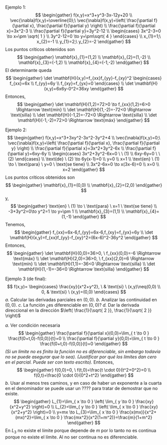 Ejemplo 1:
$$
\begin{gather}
f(x,y)=x^3+y^3-3x-12y+20 \\
\vec{\nabla}f(x,y)=\overline{0};\ \vec{\nabla}f(x,y)=\left( \frac{\partial f}{\partial x}, \frac{\partial f}{\partial y} \right) \\
\frac{\partial f}{\partial x}=3x^2-3 \\
\frac{\partial f}{\partial y}=3y^2-12 \\
\begin{cases}
3x^2-3=0 \to x=\pm \sqrt{ 1 } \\
3y^2-12=0 \to y=\pm\sqrt{ 4 }
\end{cases} \\
x_{1}=1;\ x_{2}=-1 \\
y_{1}=2;\ y_{2}=-2
\end{gather}
$$
Los puntos críticos obtenidos son
$$
\begin{gather}
\mathbf{x}_{1}=(1,2) \\
\mathbf{x}_{2}=(1,-2) \\
\mathbf{x}_{3}=(-1,2) \\
\mathbf{x}_{4}=(-1,-2)
\end{gather}
$$
El determinante queda
$$
\begin{gather}
\det \mathbf{H}(x,y)=f_{xx}f_{yy}-f_{xy}^2
\begin{cases}
f_{xx}=6x \\
f_{yy}=6y \\
f_{xy}=f_{yx}=0
\end{cases} \\
\det \mathbf{H}(x,y)=6x6y-0^2=36xy
\end{gather}
$$
Entonces,
$$
\begin{gather}
\det \mathbf{H}(1,2)=72>0 \to f_{xx}(1,2)=6>0 \Rightarrow \text{mín} \\
\det \mathbf{H}(1,-2)=-72<0 \Rightarrow \text{silla} \\
\det \mathbf{H}(-1,2)=-72<0 \Rightarrow \text{silla} \\
\det \mathbf{H}(-1,-2)=72>0 \Rightarrow \text{máx}
\end{gather}
$$

Ejemplo 2:
$$
\begin{gather}
f(x,y)=x^3+3xy^2-3x^2-3y^2+4 \\
\vec{\nabla}f(x,y)=0;\ \vec{\nabla}f(x,y)=\left( \frac{\partial f}{\partial x}, \frac{\partial f}{\partial y} \right) \\
\frac{\partial f}{\partial x}=3x^2+3y^2-6x \\
\frac{\partial f}{\partial y}=6xy-6y \\
\begin{cases}
3x^2+3y^2-6x=0 \ \ (1)  \\
6xy-6y=0 \ \ (2)
\end{cases} \\
\text{de} \ (2) \to 6y(x-1)=0 \\
y=0 \\
x=1 \\
\text{en} \ (1) \to \ \text{para} \ y=0 \ \text{se tiene} \\
3x^2-6x=0 \to x(3x-6)=0 \\
x=0 \\
x=2
\end{gather}
$$
Los puntos críticos obtenidos son
$$
\begin{gather}
\mathbf{x}_{1}=(0,0) \\
\mathbf{x}_{2}=(2,0)
\end{gather}
$$
y,
$$
\begin{gather}
\text{en} \ (1) \to \ \text{para} \ x=1 \ \text{se tiene} \\
-3+3y^2=0\to y^2=1 \to y=\pm 1 \\
\mathbf{x}_{3}=(1,1) \\
\mathbf{x}_{4}=(1,-1)
\end{gather}
$$
Tenemos,
$$
\begin{gather}
f_{xx}=6x-6,f_{yy}=6x-6,f_{xy}=f_{yx}=6y \\
\det \mathbf{H}(x,y)=f_{xx}f_{yy}-f_{xy}^2=(6x-6)^2-36y^2
\end{gather}
$$
Entonces,
$$
\begin{gather}
\det \mathbf{H}(0,0)=36>0, \ f_{xx}(0,0)=-6 \Rightarrow \text{máx} \\
\det \mathbf{H}(2,0)=36>0, \ f_{xx}(2,0)=6 \Rightarrow \text{mín} \\
\det \mathbf{H}(1,1)=-36<0 \Rightarrow \text{silla} \\
\det \mathbf{H}(1,-1)=-36<0 \Rightarrow \text{silla}
\end{gather}
$$

Ejemplo 3 (de final):
$$
f(x,y)=
\begin{cases}
\frac{xy}{x^2+y^2}, \ & \text{si} \ (x,y)\neq(0,0) \\
0, & \text{si} \ (x,y)=(0,0)
\end{cases}
$$
*a.* Calcular las derivadas parciales en $(0,0)$.
*b.* Analizar las continuidad en $(0,0)$.
*c.* La función ¿es diferenciable en $(0,0)$?
*d.* Dar la derivada direccional en la dirección $\left( \frac{1}{\sqrt{ 2 }}, \frac{1}{\sqrt{ 2 }} \right)$

*a.* Ver condición necesaria
$$
\begin{gather}
\frac{\partial f}{\partial x}(0,0)=\lim_{ t \to 0 } \frac{f(0+t,0)-f(0,0)}{t}=0 \\
\frac{\partial f}{\partial y}(0,0)=\lim_{ t \to 0 } \frac{f(0+t,0)-f(0,0)}{t}=0
\end{gather}
$$
*(Si un límite no es finito la función no es diferenciable, sin embargo todavía no se puede asegurar que lo sea).*
*(Justificar por qué los límites dan cero en el parcial. Puede ser con texto escrito).*
Entonces,
$$
\begin{gather}
f(0,0)=0, \ f(t,0)=\frac{t \cdot 0}{t^2+0^2}=0 \\
f(0,t)=\frac{0 \cdot 0}{0^2+t^2}
\end{gather}
$$
*b.* Usar al menos tres caminos, y en caso de haber un exponente a la cuarta en el denominador se puede usar un ???? para tratar de demostrar que no existe.
$$
\begin{gather}
L_{1}=\lim_{ x \to 0 } \left( \lim_{ y \to 0 } \frac{xy}{x^2+y^2}  \right)=0 \\
L_{2}=\lim_{ y \to 0 } \left( \lim_{ x \to 0 } \frac{xy}{x^2+y^2}  \right)=0 \\
y=mx \to L_{3}=\lim_{ x \to 0 } \frac{x(mx)}{x^2+(mx)^2}=\lim_{ x \to 0 } \frac{mx^2}{x^2(1+m^2)}=\frac{m}{1+m^2}  
\end{gather}
$$
En $L_{3}$ no existe el límite porque depende de $m$ por lo tanto no es continua porque no existe el límite. Al no ser continua no es diferenciable.